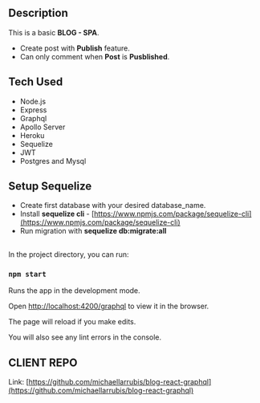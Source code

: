 ## Description

This is a basic **BLOG - SPA**.

- Create post with **Publish** feature.
- Can only comment when **Post** is **Pusblished**.

## Tech Used

- Node.js
- Express
- Graphql
- Apollo Server
- Heroku
- Sequelize
- JWT
- Postgres and Mysql

## Setup Sequelize

- Create first database with your desired database_name.
- Install **sequelize cli** - [https://www.npmjs.com/package/sequelize-cli](https://www.npmjs.com/package/sequelize-cli)
- Run migration with **sequelize db:migrate:all**

##

In the project directory, you can run:

### `npm start`

Runs the app in the development mode.<br  />

Open [http://localhost:4200/graphql](http://localhost:4200/graphql) to view it in the browser.

The page will reload if you make edits.<br  />

You will also see any lint errors in the console.

## CLIENT REPO

Link: [https://github.com/michaellarrubis/blog-react-graphql](https://github.com/michaellarrubis/blog-react-graphql)
